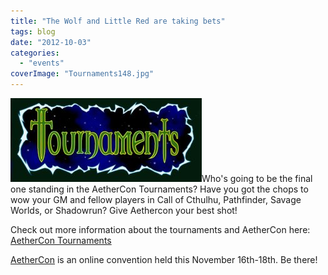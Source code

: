 ```yaml
---
title: "The Wolf and Little Red are taking bets"
tags: blog
date: "2012-10-03"
categories: 
  - "events"
coverImage: "Tournaments148.jpg"
---
```


[![](/images/Tournaments148.jpg "Tournaments148")](http://www.bigbadcon.com/wp-content/uploads/2012/10/Tournaments148.jpg)Who's going to be the final one standing in the AetherCon Tournaments? Have you got the chops to wow your GM and fellow players in Call of Cthulhu, Pathfinder, Savage Worlds, or Shadowrun? Give Aethercon your best shot!

Check out more information about the tournaments and AetherCon here: [AetherCon Tournaments](http://www.aethercon.com/4T/4T.html "AetherCon") 

[AetherCon](http://www.aethercon.com "AetherCon") is an online convention held this November 16th-18th. Be there!
